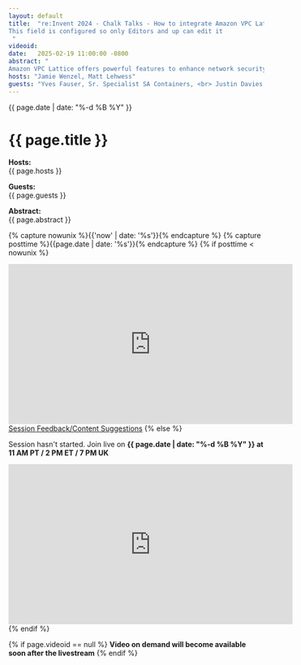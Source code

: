```yaml
---
layout: default
title:  "re:Invent 2024 - Chalk Talks - How to integrate Amazon VPC Lattice into your existing environment
This field is configured so only Editors and up can edit it
 "
videoid: 
date:   2025-02-19 11:00:00 -0800
abstract: "
Amazon VPC Lattice offers powerful features to enhance network security, simplify routing, and streamline load balancing for your backend applications. However, changing your network design can be a daunting and time-consuming task. In this engaging chalk talk, explore architectural best practices, strategies, and proven techniques to seamlessly integrate VPC Lattice into your existing environment, enhancing your security posture and simplifying connectivity."
hosts: "Jamie Wenzel, Matt Lehwess"
guests: "Yves Fauser, Sr. Specialist SA Containers, <br> Justin Davies, Principal Product Manager, Lattice"
---
```

<div class="content-area">
  <span class="date">{{ page.date | date: "%-d %B %Y" }}</span>

  <h1>{{ page.title }}</h1>

  <p><b>Hosts:</b><br>{{ page.hosts }}</p>
  <p><b>Guests:</b><br>{{ page.guests }}</p>
  <div class="abstract">
    <b>Abstract:</b><br>{{ page.abstract }}
  </div>

  {% capture nowunix %}{{'now' | date: '%s'}}{% endcapture %}
  {% capture posttime %}{{page.date | date: '%s'}}{% endcapture %}
  {% if posttime < nowunix %}   
    <div class="video-container">
      <iframe src="https://player.twitch.tv/?video={{ page.videoid }}&parent=www.theroutingloop.net&parent=127.0.0.1&autoplay=false" height="315" width="560" allowfullscreen="" frameborder="0"></iframe>
    </div>
    <a href="https://pulse.aws/survey/6ONETCNV" class="button">Session Feedback/Content Suggestions</a>
  {% else %}
    <p>Session hasn't started. Join live on <b>{{ page.date | date: "%-d %B %Y" }} at 11 AM PT / 2 PM ET / 7 PM UK</b></p>
    <div class="video-container">
      <iframe src="https://player.twitch.tv/?channel=aws&parent=www.theroutingloop.net&parent=127.0.0.1&autoplay=false" height="315" width="560" allowfullscreen="" frameborder="0"></iframe>
    </div>
  {% endif %}

  {% if page.videoid == null %}
    <b>Video on demand will become available soon after the livestream</b>
  {% endif %}
</div>

